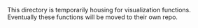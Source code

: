 This directory is temporarily housing for visualization functions.  
Eventually these functions will be moved to their own repo.
